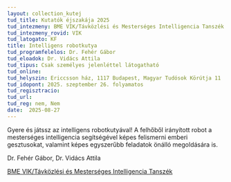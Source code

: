 ```yaml
---
layout: collection_kutej
tud_title: Kutatók éjszakája 2025
tud_intezmeny: BME VIK/Távközlési és Mesterséges Intelligencia Tanszék
tud_intezmeny_rovid: VIK
tud_latogato: KF
title: Intelligens robotkutya
tud_programfelelos: Dr. Fehér Gábor
tud_eloadok: Dr. Vidács Attila
tud_tipus: Csak személyes jelenléttel látogatható
tud_online: 
tud_helyszin: Ericcsson ház, 1117 Budapest, Magyar Tudósok Körútja 11
tud_idopont: 2025. szeptember 26. folyamatos
tud_regisztracio: 
tud_url: 
tud_reg: nem, Nem
date:  2025-08-27
---
```


Gyere és játssz az intelligens robotkutyával! A felhőből irányított robot a mesterséges intelligencia segítségével képes felismerni emberi gesztusokat, valamint képes egyszerűbb feladatok önálló megoldására is.

Dr. Fehér Gábor, Dr. Vidács Attila  

[BME VIK/Távközlési és Mesterséges Intelligencia Tanszék](https://www.tmit.bme.hu/)
